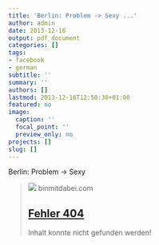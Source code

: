 ```yaml
---
title: 'Berlin: Problem -> Sexy ...'
author: admin
date: 2013-12-16
output: pdf_document
categories: []
tags:
- facebook
- german
subtitle: ''
summary: ''
authors: []
lastmod: 2013-12-16T12:50:30+01:00
featured: no
image:
  caption: ''
  focal_point: ''
  preview_only: no
projects: []
slug: []
---
```

Berlin:
Problem -> Sexy
> [![](/Assets/plugins/binmitdabei/images/logo.png)](http://binmitdabei.com/2687)
> binmitdabei.com
> ## [Fehler 404](http://binmitdabei.com/2687)
>
>Inhalt konnte nicht gefunden werden!

